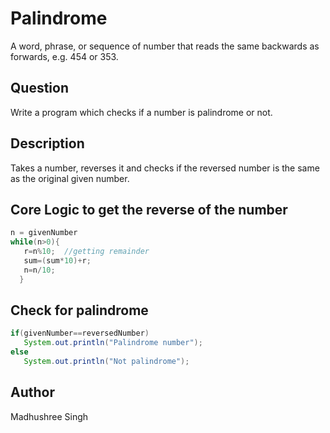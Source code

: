 # Palindrome

A word, phrase, or sequence of number that reads the same backwards as forwards, e.g. 454 or 353.

## Question

Write a program which checks if a number is palindrome or not.

## Description
Takes a number, reverses it and checks if the reversed number is the same as the original given number.

## Core Logic to get the reverse of the number

```java
n = givenNumber
while(n>0){    
   r=n%10;  //getting remainder  
   sum=(sum*10)+r;
   n=n/10;    
  } 
```

## Check for palindrome

```java
if(givenNumber==reversedNumber)    
   System.out.println("Palindrome number");    
else    
   System.out.println("Not palindrome"); 
```


## Author
Madhushree Singh